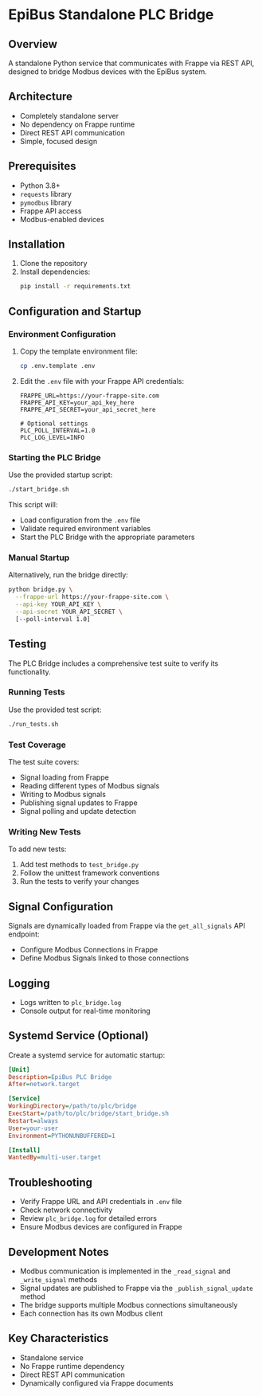 # EpiBus Standalone PLC Bridge

## Overview

A standalone Python service that communicates with Frappe via REST API, designed to bridge Modbus devices with the EpiBus system.

## Architecture

- Completely standalone server
- No dependency on Frappe runtime
- Direct REST API communication
- Simple, focused design

## Prerequisites

- Python 3.8+
- `requests` library
- `pymodbus` library
- Frappe API access
- Modbus-enabled devices

## Installation

1. Clone the repository
2. Install dependencies:
   ```bash
   pip install -r requirements.txt
   ```

## Configuration and Startup

### Environment Configuration

1. Copy the template environment file:
   ```bash
   cp .env.template .env
   ```

2. Edit the `.env` file with your Frappe API credentials:
   ```
   FRAPPE_URL=https://your-frappe-site.com
   FRAPPE_API_KEY=your_api_key_here
   FRAPPE_API_SECRET=your_api_secret_here
   
   # Optional settings
   PLC_POLL_INTERVAL=1.0
   PLC_LOG_LEVEL=INFO
   ```

### Starting the PLC Bridge

Use the provided startup script:
```bash
./start_bridge.sh
```

This script will:
- Load configuration from the `.env` file
- Validate required environment variables
- Start the PLC Bridge with the appropriate parameters

### Manual Startup

Alternatively, run the bridge directly:
```bash
python bridge.py \
  --frappe-url https://your-frappe-site.com \
  --api-key YOUR_API_KEY \
  --api-secret YOUR_API_SECRET \
  [--poll-interval 1.0]
```

## Testing

The PLC Bridge includes a comprehensive test suite to verify its functionality.

### Running Tests

Use the provided test script:
```bash
./run_tests.sh
```

### Test Coverage

The test suite covers:
- Signal loading from Frappe
- Reading different types of Modbus signals
- Writing to Modbus signals
- Publishing signal updates to Frappe
- Signal polling and update detection

### Writing New Tests

To add new tests:
1. Add test methods to `test_bridge.py`
2. Follow the unittest framework conventions
3. Run the tests to verify your changes

## Signal Configuration

Signals are dynamically loaded from Frappe via the `get_all_signals` API endpoint:
- Configure Modbus Connections in Frappe
- Define Modbus Signals linked to those connections

## Logging

- Logs written to `plc_bridge.log`
- Console output for real-time monitoring

## Systemd Service (Optional)

Create a systemd service for automatic startup:

```ini
[Unit]
Description=EpiBus PLC Bridge
After=network.target

[Service]
WorkingDirectory=/path/to/plc/bridge
ExecStart=/path/to/plc/bridge/start_bridge.sh
Restart=always
User=your-user
Environment=PYTHONUNBUFFERED=1

[Install]
WantedBy=multi-user.target
```

## Troubleshooting

- Verify Frappe URL and API credentials in `.env` file
- Check network connectivity
- Review `plc_bridge.log` for detailed errors
- Ensure Modbus devices are configured in Frappe

## Development Notes

- Modbus communication is implemented in the `_read_signal` and `_write_signal` methods
- Signal updates are published to Frappe via the `_publish_signal_update` method
- The bridge supports multiple Modbus connections simultaneously
- Each connection has its own Modbus client

## Key Characteristics

- Standalone service
- No Frappe runtime dependency
- Direct REST API communication
- Dynamically configured via Frappe documents